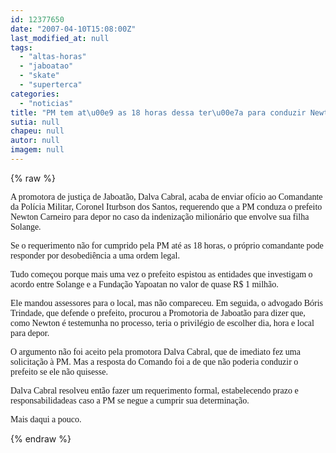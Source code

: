 ```yaml
---
id: 12377650
date: "2007-04-10T15:08:00Z"
last_modified_at: null
tags:
  - "altas-horas"
  - "jaboatao"
  - "skate"
  - "superterca"
categories:
  - "noticias"
title: "PM tem at\u00e9 as 18 horas dessa ter\u00e7a para conduzir Newton Carneiro \u00e0 Promotoria de Jaboat\u00e3o "
sutia: null
chapeu: null
autor: null
imagem: null
---
```

{% raw %}
<p><P><FONT face=Verdana>A promotora de justiça de Jaboatão, Dalva </FONT><FONT face=Verdana>Cabral, acaba de enviar ofício ao Comandante da </FONT><FONT face=Verdana>Polícia Militar, Coronel Iturbson dos Santos, </FONT><FONT face=Verdana>requerendo que a PM conduza o prefeito Newton C</FONT><FONT face=Verdana>arneiro para depor no caso da indenização milionário que envolve </FONT><FONT face=Verdana>sua filha Solange.</FONT></P></p>
<p><P><FONT face=Verdana>Se o requerimento não for cumprido pela PM até </FONT><FONT face=Verdana>as 18 horas, o próprio comandante pode responder </FONT><FONT face=Verdana>por desobediência a uma ordem legal.</FONT></P></p>
<p><P><FONT face=Verdana>Tudo começou porque mais uma vez o prefeito </FONT><FONT face=Verdana>espistou as entidades que investigam o acordo </FONT><FONT face=Verdana>entre Solange e a Fundação Yapoatan no valor de </FONT><FONT face=Verdana>quase R$ 1 milhão.</FONT></P></p>
<p><P><FONT face=Verdana>Ele mandou assessores para o local, mas não </FONT><FONT face=Verdana>compareceu. Em seguida, o advogado Bóris </FONT><FONT face=Verdana>Trindade, que defende o prefeito, procurou a </FONT><FONT face=Verdana>Promotoria de Jaboatão para dizer que, como </FONT><FONT face=Verdana>Newton é testemunha no processo, teria o </FONT><FONT face=Verdana>privilégio de escolher dia, hora e local para </FONT><FONT face=Verdana>depor.</FONT></P></p>
<p><P><FONT face=Verdana>O argumento não foi aceito pela promotora Dalva C</FONT><FONT face=Verdana>abral, que de imediato fez uma solicitação à PM. Mas a resposta do C</FONT><FONT face=Verdana>omando foi a de que não poderia conduzir o </FONT><FONT face=Verdana>prefeito se ele não quisesse.</FONT></P></p>
<p><P><FONT face=Verdana>Dalva Cabral resolveu então fazer um </FONT><FONT face=Verdana>requerimento formal, estabelecendo prazo e </FONT><FONT face=Verdana>responsabilidadeas caso a PM se negue a cumprir </FONT><FONT face=Verdana>sua determinação.</FONT></P></p>
<p><P><FONT face=Verdana>Mais daqui a pouco.<BR></P></FONT> </p>
{% endraw %}